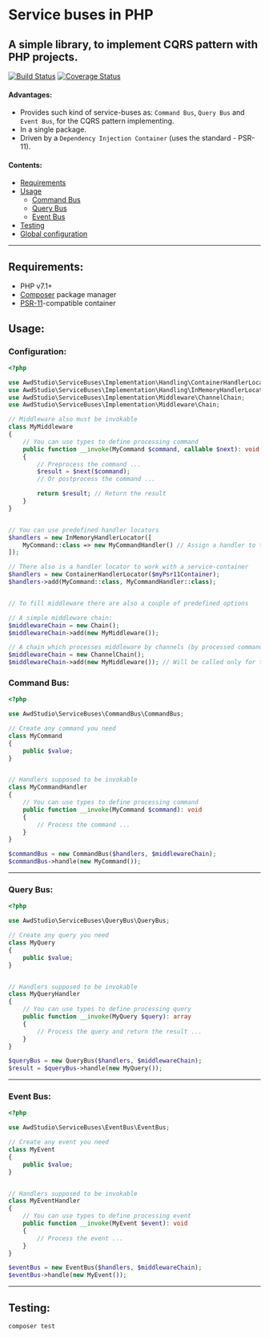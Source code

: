 # Service buses in PHP

## A simple library, to implement CQRS pattern with PHP projects.

[![Build Status](https://travis-ci.org/awd-studio/service-buses.svg?branch=master)](https://travis-ci.org/awd-studio/service-buses)
[![Coverage Status](https://coveralls.io/repos/github/awd-studio/service-buses/badge.svg?branch=master)](https://coveralls.io/github/awd-studio/service-buses?branch=master)

#### Advantages:
- Provides such kind of service-buses as: `Command Bus`, `Query Bus` and `Event Bus`, for the CQRS pattern implementing.
- In a single package.
- Driven by a `Dependency Injection Container` (uses the standard - PSR-11).

#### Contents:
- [Requirements](#requirements)
- [Usage](#usage)
  - [Command Bus](#command-bus)
  - [Query Bus](#query-bus)
  - [Event Bus](#event-bus)
- [Testing](#testing)
- [Global configuration](#global-configuration)

-----

## Requirements:

- PHP v7.1+
- [Composer](https://getcomposer.org/) package manager
- [PSR-11](https://github.com/php-fig/container)\-compatible container


## Usage:

### Configuration:
```php
<?php

use AwdStudio\ServiceBuses\Implementation\Handling\ContainerHandlerLocator;
use AwdStudio\ServiceBuses\Implementation\Handling\InMemoryHandlerLocator;
use AwdStudio\ServiceBuses\Implementation\Middleware\ChannelChain;
use AwdStudio\ServiceBuses\Implementation\Middleware\Chain;

// Middleware also must be invokable
class MyMiddleware
{
    // You can use types to define processing command
    public function __invoke(MyCommand $command, callable $next): void
    {
        // Preprocess the command ...
        $result = $next($command);
        // Or postprocess the command ...

        return $result; // Return the result
    }    
}


// You can use predefined handler locators
$handlers = new InMemoryHandlerLocator([
    MyCommand::class => new MyCommandHandler() // Assign a handler to the command it manages
]);

// There also is a handler locator to work with a service-container
$handlers = new ContainerHandlerLocator($myPsr11Container);
$handlers->add(MyCommand::class, MyCommandHandler::class);


// To fill middleware there are also a couple of predefined options

// A simple middleware chain:
$middlewareChain = new Chain();
$middlewareChain->add(new MyMiddleware());

// A chain which processes middleware by channels (by processed command):
$middlewareChain = new ChannelChain();
$middlewareChain->add(new MyMiddleware()); // Will be called only for the MyCommand
```

### Command Bus:
```php
<?php

use AwdStudio\ServiceBuses\CommandBus\CommandBus;

// Create any command you need
class MyCommand 
{
    public $value;
}


// Handlers supposed to be invokable
class MyCommandHandler 
{
    // You can use types to define processing command
    public function __invoke(MyCommand $command): void
    {
        // Process the command ...
    }    
}

$commandBus = new CommandBus($handlers, $middlewareChain);
$commandBus->handle(new MyCommand());
```

-----

### Query Bus:
```php
<?php

use AwdStudio\ServiceBuses\QueryBus\QueryBus;

// Create any query you need
class MyQuery
{
    public $value;
}


// Handlers supposed to be invokable
class MyQueryHandler 
{
    // You can use types to define processing query
    public function __invoke(MyQuery $query): array
    {
        // Process the query and return the result ...
    }    
}

$queryBus = new QueryBus($handlers, $middlewareChain);
$result = $queryBus->handle(new MyQuery());
```

-----

### Event Bus:
```php
<?php

use AwdStudio\ServiceBuses\EventBus\EventBus;

// Create any event you need
class MyEvent 
{
    public $value;
}


// Handlers supposed to be invokable
class MyEventHandler 
{
    // You can use types to define processing event
    public function __invoke(MyEvent $event): void
    {
        // Process the event ...
    }    
}

$eventBus = new EventBus($handlers, $middlewareChain);
$eventBus->handle(new MyEvent());
```

-----

## Testing:
```bash
composer test
```
